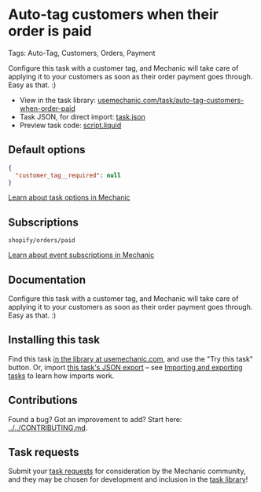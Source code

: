 # Auto-tag customers when their order is paid

Tags: Auto-Tag, Customers, Orders, Payment

Configure this task with a customer tag, and Mechanic will take care of applying it to your customers as soon as their order payment goes through. Easy as that. :)

* View in the task library: [usemechanic.com/task/auto-tag-customers-when-order-paid](https://usemechanic.com/task/auto-tag-customers-when-order-paid)
* Task JSON, for direct import: [task.json](../../tasks/auto-tag-customers-when-order-paid.json)
* Preview task code: [script.liquid](./script.liquid)

## Default options

```json
{
  "customer_tag__required": null
}
```

[Learn about task options in Mechanic](https://docs.usemechanic.com/article/471-task-options)

## Subscriptions

```liquid
shopify/orders/paid
```

[Learn about event subscriptions in Mechanic](https://docs.usemechanic.com/article/408-subscriptions)

## Documentation

Configure this task with a customer tag, and Mechanic will take care of applying it to your customers as soon as their order payment goes through. Easy as that. :)

## Installing this task

Find this task [in the library at usemechanic.com](https://usemechanic.com/task/auto-tag-customers-when-order-paid), and use the "Try this task" button. Or, import [this task's JSON export](../../tasks/auto-tag-customers-when-order-paid.json) – see [Importing and exporting tasks](https://docs.usemechanic.com/article/505-importing-and-exporting-tasks) to learn how imports work.

## Contributions

Found a bug? Got an improvement to add? Start here: [../../CONTRIBUTING.md](../../CONTRIBUTING.md).

## Task requests

Submit your [task requests](https://mechanic.canny.io/task-requests) for consideration by the Mechanic community, and they may be chosen for development and inclusion in the [task library](https://tasks.mechanic.dev/)!
